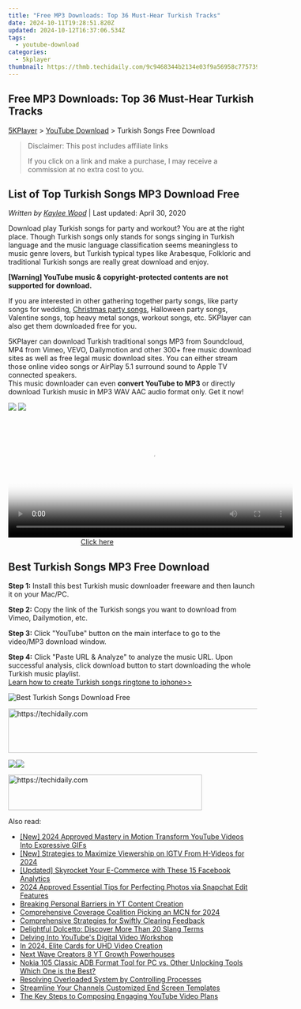 ```yaml
---
title: "Free MP3 Downloads: Top 36 Must-Hear Turkish Tracks"
date: 2024-10-11T19:28:51.820Z
updated: 2024-10-12T16:37:06.534Z
tags:
  - youtube-download
categories:
  - 5kplayer
thumbnail: https://thmb.techidaily.com/9c9468344b2134e03f9a56958c7757399982c5d29eede76c4f6e8b74b7163ad3.jpg
---
```


## Free MP3 Downloads: Top 36 Must-Hear Turkish Tracks

[5KPlayer](https://tools.techidaily.com/5kplayer/products/) \> [YouTube Download](https://tools.techidaily.com/5kplayer/youtube-download/) \> Turkish Songs Free Download

>  Disclaimer: This post includes affiliate links
>
>  If you click on a link and make a purchase, I may receive a commission at no extra cost to you.
>

## List of Top Turkish Songs MP3 Download Free

 _Written by [Kaylee Wood](https://www.quora.com/profile/Amanda-Hu-21)_ | Last updated: April 30, 2020 

Download play Turkish songs for party and workout? You are at the right place. Though Turkish songs only stands for songs singing in Turkish language and the music language classification seems meaningless to music genre lovers, but Turkish typical types like Arabesque, Folkloric and traditional Turkish songs are really great download and enjoy.

**\[Warning\] YouTube music & copyright-protected contents are not supported for download.**

If you are interested in other gathering together party songs, like party songs for wedding, [Christmas party songs](https://tools.techidaily.com/5kplayer/youtube-download/), Halloween party songs, Valentine songs, top heavy metal songs, workout songs, etc. 5KPlayer can also get them downloaded free for you. 

5KPlayer can download Turkish traditional songs MP3 from Soundcloud, MP4 from Vimeo, VEVO, Dailymotion and other 300+ free music download sites as well as free legal music download sites. You can either stream those online video songs or AirPlay 5.1 surround sound to Apple TV connected speakers.  
 This music downloader can even **convert YouTube to MP3** or directly download Turkish music in MP3 WAV AAC audio format only. Get it now! 

[![](https://www.5kplayer.com/youtube-download/../button/freedownwhitewin.png)](https://tools.techidaily.com/5kplayer/products/) [![](https://www.5kplayer.com/youtube-download/../button/freedownbackmac.png)](https://tools.techidaily.com/5kplayer/products/) 

<!-- affiliate ads begin -->
<span id="1983551">
					<video width="576" height="240" style="cursor:pointer"
           poster="//a.impactradius-go.com/display-clicktoplayimage/1983551.png"
           onclick="if(!this.playClicked){this.play();this.setAttribute('controls',true);this.playClicked=true;}">
	   <source src="//a.impactradius-go.com/display-ad/22993-1983551">
	   <img src="//a.impactradius-go.com/display-clicktoplayimage/1983551.png" style="border: none; height: 100%; width: 100%; object-fit: contain">
	</video>
	<div style="width:360px;text-align:center"><a href="javascript:window.open(decodeURIComponent('https%3A%2F%2Fhomestyler.sjv.io%2Fc%2F5597632%2F1983551%2F22993'), '_blank');void(0);">Click here</a></div>
</span>
<img height="0" width="0" src="https://imp.pxf.io/i/5597632/1983551/22993" style="position:absolute;visibility:hidden;" border="0" />
<!-- affiliate ads end -->

## Best Turkish Songs MP3 Free Download

**Step 1:** Install this best Turkish music downloader freeware and then launch it on your Mac/PC. 

**Step 2:** Copy the link of the Turkish songs you want to download from Vimeo, Dailymotion, etc. 

**Step 3:** Click "YouTube" button on the main interface to go to the video/MP3 download window. 

**Step 4:** Click "Paste URL & Analyze" to analyze the music URL. Upon successful analysis, click download button to start downloading the whole Turkish music playlist.   
[Learn how to create Turkish songs ringtone to iphone>>](https://tools.techidaily.com/5kplayer/iphone-manager/) 

![Best Turkish Songs Download Free](https://www.5kplayer.com/youtube-download/img/new-rap-songs-download01.jpg)

<!-- affiliate ads begin -->
<a href="https://imp.i357552.net/c/5597632/947750/11832" target="_top" id="947750">
  <img src="//a.impactradius-go.com/display-ad/11832-947750" border="0" alt="https://techidaily.com" width="728" height="90"/>
</a>
<img height="0" width="0" src="https://imp.i357552.net/i/5597632/947750/11832" style="position:absolute;visibility:hidden;" border="0" />
<!-- affiliate ads end -->

[![](https://www.5kplayer.com/youtube-download/../button/freedownwhitewin.png)](https://tools.techidaily.com/5kplayer/products/)[![](https://www.5kplayer.com/youtube-download/../button/freedownbackmac.png)](https://tools.techidaily.com/5kplayer/products/)

<!-- affiliate ads begin -->
<a href="https://aligracehair.sjv.io/c/5597632/2135403/19272" target="_top" id="2135403">
  <img src="//a.impactradius-go.com/display-ad/19272-2135403" border="0" alt="https://techidaily.com" width="392" height="72"/>
</a>
<img height="0" width="0" src="https://aligracehair.sjv.io/i/5597632/2135403/19272" style="position:absolute;visibility:hidden;" border="0" />
<!-- affiliate ads end -->

<ins class="adsbygoogle"
     style="display:block"
     data-ad-format="autorelaxed"
     data-ad-client="ca-pub-7571918770474297"
     data-ad-slot="1223367746"></ins>

<ins class="adsbygoogle"
     style="display:block"
     data-ad-client="ca-pub-7571918770474297"
     data-ad-slot="8358498916"
     data-ad-format="auto"
     data-full-width-responsive="true"></ins>

<span class="atpl-alsoreadstyle">Also read:</span>
<div><ul>
<li><a href="https://youtube-sure.techidaily.com/024-approved-mastery-in-motion-transform-youtube-videos-into-expressive-gifs/"><u>[New] 2024 Approved Mastery in Motion Transform YouTube Videos Into Expressive GIFs</u></a></li>
<li><a href="https://instagram-video-recordings.techidaily.com/new-strategies-to-maximize-viewership-on-igtv-from-h-videos-for-2024/"><u>[New] Strategies to Maximize Viewership on IGTV From H-Videos for 2024</u></a></li>
<li><a href="https://facebook-video-content.techidaily.com/updated-skyrocket-your-e-commerce-with-these-15-facebook-analytics/"><u>[Updated] Skyrocket Your E-Commerce with These 15 Facebook Analytics</u></a></li>
<li><a href="https://snapchat-videos.techidaily.com/2024-approved-essential-tips-for-perfecting-photos-via-snapchat-edit-features/"><u>2024 Approved Essential Tips for Perfecting Photos via Snapchat Edit Features</u></a></li>
<li><a href="https://youtube-video-recordings.techidaily.com/breaking-personal-barriers-in-yt-content-creation/"><u>Breaking Personal Barriers in YT Content Creation</u></a></li>
<li><a href="https://youtube-video-recordings.techidaily.com/comprehensive-coverage-coalition-picking-an-mcn-for-2024/"><u>Comprehensive Coverage Coalition Picking an MCN for 2024</u></a></li>
<li><a href="https://youtube-video-recordings.techidaily.com/comprehensive-strategies-for-swiftly-clearing-feedback/"><u>Comprehensive Strategies for Swiftly Clearing Feedback</u></a></li>
<li><a href="https://mondly-stories.techidaily.com/delightful-dolcetto-discover-more-than-20-slang-terms/"><u>Delightful Dolcetto: Discover More Than 20 Slang Terms</u></a></li>
<li><a href="https://youtube-video-recordings.techidaily.com/delving-into-youtubes-digital-video-workshop/"><u>Delving Into YouTube's Digital Video Workshop</u></a></li>
<li><a href="https://fox-info.techidaily.com/in-2024-elite-cards-for-uhd-video-creation/"><u>In 2024, Elite Cards for UHD Video Creation</u></a></li>
<li><a href="https://youtube-video-recordings.techidaily.com/next-wave-creators-8-yt-growth-powerhouses/"><u>Next Wave Creators 8 YT Growth Powerhouses</u></a></li>
<li><a href="https://android-frp.techidaily.com/nokia-105-classic-adb-format-tool-for-pc-vs-other-unlocking-tools-which-one-is-the-best-by-drfone-android/"><u>Nokia 105 Classic ADB Format Tool for PC vs. Other Unlocking Tools Which One is the Best?</u></a></li>
<li><a href="https://win11-tips.techidaily.com/resolving-overloaded-system-by-controlling-processes/"><u>Resolving Overloaded System by Controlling Processes</u></a></li>
<li><a href="https://youtube-video-recordings.techidaily.com/streamline-your-channels-customized-end-screen-templates/"><u>Streamline Your Channels Customized End Screen Templates</u></a></li>
<li><a href="https://youtube-video-recordings.techidaily.com/the-key-steps-to-composing-engaging-youtube-video-plans/"><u>The Key Steps to Composing Engaging YouTube Video Plans</u></a></li>
</ul></div>

